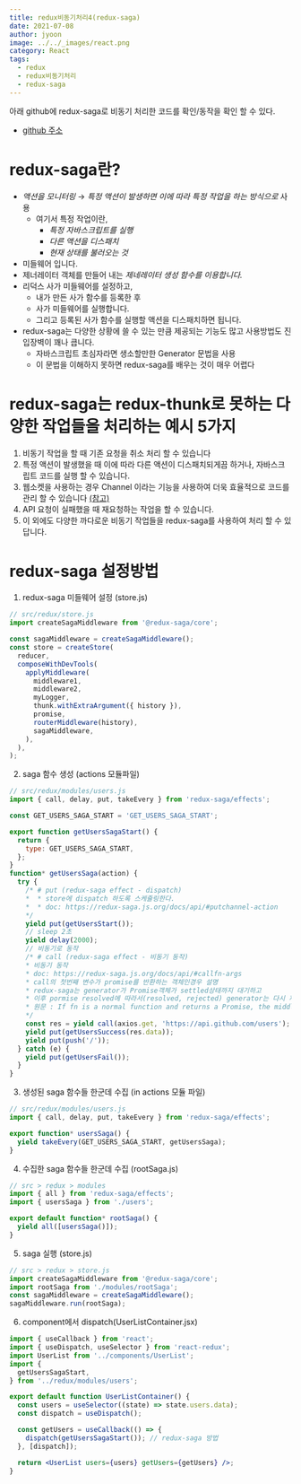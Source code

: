 ```yaml
---
title: redux비동기처리4(redux-saga)
date: 2021-07-08
author: jyoon
image: ../../_images/react.png
category: React
tags:
  - redux
  - redux비동기처리
  - redux-saga
---
```


아래 github에 redux-saga로 비동기 처리한 코드를 확인/동작을 확인 할 수 있다.

* [github 주소](https://github.com/happyjy/learning-2021-redux/tree/%EB%B9%84%EB%8F%99%EA%B8%B0(redux-saga))

# redux-saga란?

* _액션을 모니터링_ → _특정 액션이 발생하면 이에 따라 특정 작업을 하는 방식으로_ 사용
  * 여기서 특정 작업이란,
    * _특정 자바스크립트를 실행_
    * _다른 액션을 디스패치_
    * _현재 상태를 불러오는 것_
* 미들웨어 입니다.
* 제너레이터 객체를 만들어 내는 _제네레이터 생성 함수를 이용합니다._
* 리덕스 사가 미들웨어를 설정하고,
  * 내가 만든 사가 함수를 등록한 후
  * 사가 미들웨어를 실행합니다.
  * 그리고 등록된 사가 함수를 실행할 액션을 디스패치하면 됩니다.
* redux-saga는 다양한 상황에 쓸 수 있는 만큼 제공되는 기능도 많고 사용방법도 진입장벽이 꽤나 큽니다.
  * 자바스크립트 초심자라면 생소할만한 Generator 문법을 사용
  * 이 문법을 이해하지 못하면 redux-saga를 배우는 것이 매우 어렵다

# redux-saga는 redux-thunk로 못하는 다양한 작업들을 처리하는 예시 5가지

1. 비동기 작업을 할 때 기존 요청을 취소 처리 할 수 있습니다
2. 특정 액션이 발생했을 때 이에 따라 다른 액션이 디스패치되게끔 하거나, 자바스크립트 코드를 실행 할 수 있습니다.
3. 웹소켓을 사용하는 경우 Channel 이라는 기능을 사용하여 더욱 효율적으로 코드를 관리 할 수 있습니다 [(참고)](https://medium.com/@pierremaoui/using-websockets-with-redux-sagas-a2bf26467cab)
4. API 요청이 실패했을 때 재요청하는 작업을 할 수 있습니다.
5. 이 외에도 다양한 까다로운 비동기 작업들을 redux-saga를 사용하여 처리 할 수 있답니다.

# redux-saga 설정방법

1. redux-saga 미들웨어 설정 (store.js)

  ```jsx
  // src/redux/store.js
  import createSagaMiddleware from '@redux-saga/core';

  const sagaMiddleware = createSagaMiddleware();
  const store = createStore(
    reducer,
    composeWithDevTools(
      applyMiddleware(
        middleware1,
        middleware2,
        myLogger,
        thunk.withExtraArgument({ history }),
        promise,
        routerMiddleware(history),
        sagaMiddleware,
      ),
    ),
  );
  ```

2. saga 함수 생성 (actions 모듈파일)

  ```jsx
  // src/redux/modules/users.js
  import { call, delay, put, takeEvery } from 'redux-saga/effects';

  const GET_USERS_SAGA_START = 'GET_USERS_SAGA_START';

  export function getUsersSagaStart() {
    return {
      type: GET_USERS_SAGA_START,
    };
  }
  function* getUsersSaga(action) {
    try {
      /* # put (redux-saga effect - dispatch)
      *  * store에 dispatch 하도록 스케쥴링한다.
      *  * doc: https://redux-saga.js.org/docs/api/#putchannel-action
      */
      yield put(getUsersStart());
      // sleep 2초
      yield delay(2000);
      // 비동기로 동작
      /* # call (redux-saga effect - 비동기 동작)
      * 비동기 동작
      * doc: https://redux-saga.js.org/docs/api/#callfn-args
      * call의 첫번째 변수가 promise를 반환하는 객체인경우 설명
      * redux-saga는 generator가 Promise객체가 settled상태까지 대기하고
      * 이후 pormise resolved에 따라서(resolved, rejected) generator는 다시 재개 된다.
      * 원문 : If fn is a normal function and returns a Promise, the middleware will suspend the Generator until the Promise is settled. After the promise is resolved the Generator is resumed with the resolved value, or if the Promise is rejected an error is thrown inside the Generator.
      */
      const res = yield call(axios.get, 'https://api.github.com/users');
      yield put(getUsersSuccess(res.data));
      yield put(push('/'));
    } catch (e) {
      yield put(getUsersFail());
    }
  }
  ```

3. 생성된 saga 함수들 한군데 수집 (in actions 모듈 파일)

  ```jsx
  // src/redux/modules/users.js
  import { call, delay, put, takeEvery } from 'redux-saga/effects';

  export function* usersSaga() {
    yield takeEvery(GET_USERS_SAGA_START, getUsersSaga);
  }
  ```

4. 수집한 saga 함수들 한군데 수집 (rootSaga.js)

  ```jsx
  // src > redux > modules
  import { all } from 'redux-saga/effects';
  import { usersSaga } from './users';

  export default function* rootSaga() {
    yield all([usersSaga()]);
  }
  ```

5. saga 실행 (store.js)

  ```jsx
  // src > redux > store.js
  import createSagaMiddleware from '@redux-saga/core';
  import rootSaga from './modules/rootSaga';
  const sagaMiddleware = createSagaMiddleware();
  sagaMiddleware.run(rootSaga);
  ```

6. component에서 dispatch(UserListContainer.jsx)

  ```jsx
  import { useCallback } from 'react';
  import { useDispatch, useSelector } from 'react-redux';
  import UserList from '../components/UserList';
  import {
    getUsersSagaStart,
  } from '../redux/modules/users';

  export default function UserListContainer() {
    const users = useSelector((state) => state.users.data);
    const dispatch = useDispatch();

    const getUsers = useCallback(() => {
      dispatch(getUsersSagaStart()); // redux-saga 방법
    }, [dispatch]);

    return <UserList users={users} getUsers={getUsers} />;
  }

  ```
